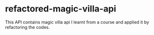# refactored-magic-villa-api

This API contains magic villa api I learnt from a course and applied it by refactoring the codes.
